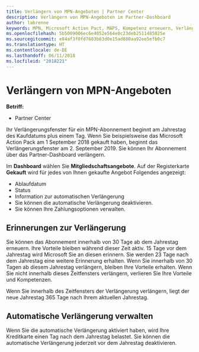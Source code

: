 ```yaml
---
title: Verlängern von MPN-Angeboten | Partner Center
description: Verlängern von MPN-Angeboten im Partner-Dashboard
author: labrenne
keywords: MPN, Microsoft Action Pact, MAPS, Kompetenz erneuern, Verlängerungsdatum
ms.openlocfilehash: 5b5009006ec6e4052e564e0c23deb2511485025e
ms.sourcegitcommit: e84af3f0fd7683b83d0e15ad880aa92ee5efb0c7
ms.translationtype: HT
ms.contentlocale: de-DE
ms.lasthandoff: 06/11/2018
ms.locfileid: "2018221"
---
```

# <a name="renew-your-mpn-offers"></a>Verlängern von MPN-Angeboten

**Betriff:**

- Partner Center

Ihr Verlängerungsfenster für ein MPN-Abonnement beginnt am Jahrestag des Kaufdatums plus einem Tag. Wenn Sie beispielsweise das Microsoft Action Pack am 1 September 2018 gekauft haben, beginnt das Verlängerungsfenster am 2. September 2019. Sie können Ihr Abonnement über das Partner-Dashboard verlängern.

Im **Dashboard** wählen Sie **Mitgliedschaftsangebote**.
Auf der Registerkarte **Gekauft** wird für jedes von Ihnen gekaufte Angebot Folgendes angezeigt:

- Ablaufdatum
- Status
- Information zur automatischen Verlängerung
- Sie können die automatische Verlängerung deaktivieren.
- Sie können Ihre Zahlungsoptionen verwalten.

## <a name="renewal-reminders"></a>Erinnerungen zur Verlängerung

Sie können das Abonnement innerhalb von 30 Tage ab dem Jahrestag erneuern. Ihre Vorteile bleiben während dieser Zeit aktiv. 15 Tage vor dem Jahrestag wird Microsoft Sie an diesen erinnern. Sie werden 23 Tage nach dem Jahrestag eine weitere Erinnerung erhalten. Wenn Sie innerhalb von 30 Tagen ab diesem Jahrestag verlängern, bleiben Ihre Vorteile erhalten. Wenn Sie nicht innerhalb dieses Zeitfensters verlängern, verlieren Sie Ihre Vorteile und Kompetenzen.

Wenn Sie innerhalb des Zeitfensters der Verlängerung verlängern, liegt der neue Jahrestag 365 Tage nach Ihrem aktuellen Jahrestag.

## <a name="manage-auto-renewal"></a>Automatische Verlängerung verwalten

Wenn Sie die automatische Verlängerung aktiviert haben, wird Ihre Kreditkarte einen Tag nach dem Jahrestag belastet. Sie können die automatische Verlängerung jederzeit vor dem Jahrestag deaktivieren.